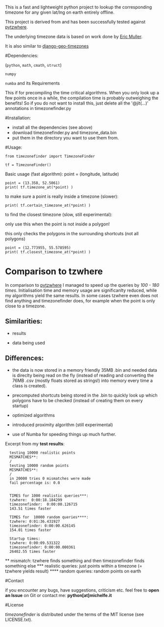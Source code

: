 This is a fast and lightweight python project to lookup the corresponding timezone for any given lat/lng on earth entirely offline.

This project is derived from and has been successfully tested against [pytzwhere](https://pypi.python.org/pypi/tzwhere/2.2).

The underlying timezone data is based on work done by [Eric Muller](http://efele.net/maps/tz/world/).

It is also similar to [django-geo-timezones](https://pypi.python.org/pypi/django-geo-timezones/0.1.2)

#Dependencies:

(`python`, `math`, `cmath`, `struct`)

`numpy` 

`numba` and its Requirements 


This if for precompiling the time critical algorithms.
When you only look up a few points once in a while, the compilation time is probably outweighing the benefits!
So if you do not want to install this, just delete all the '@jit(...)' annotations in timezonefinder.py


#Installation:

- install all the dependencies (see above)
- download timezonefinder.py and timezone_data.bin 
- put them in the directory you want to use them from.

#Usage:


	from timezonefinder import TimezoneFinder
	
	tf = TimezoneFinder()
	
Basic usage (fast algorithm):
point = (longitude, latitude)

	point = (13.358, 52.5061)
	print( tf.timezone_at(*point) )

to make sure a point is really inside a timezone (slower):

	print( tf.certain_timezone_at(*point) )

to find the closest timezone (slow, still experimental):

only use this when the point is not inside a polygon!

this only checks the polygons in the surrounding shortcuts (not all polygons)
	
	point = (12.773955, 55.578595)
	print( tf.closest_timezone_at(*point) )


# Comparison to tzwhere

In comparison to [pytzwhere](https://pypi.python.org/pypi/tzwhere/2.2) I managed to speed up the queries by *100 - 180 times*.
Initialisation time and memory usage are significanlty reduced, while my algorithms yield the same results.
In some cases tzwhere even does not find anything and timezonefinder does, for example when the point is only close to a timezone.


Similarities:
----

- results

- data being used 


Differences:
-----

- the data is now stored in a memory friendly 35MB .bin and needed data is direclty being read on the fly (instead of reading and converting the 76MB .csv (mostly floats stored as strings!) into memory every time a class is created).
  
- precomputed shortcuts being stored in the .bin to quickly look up which polygons have to be checked (instead of creating them on every startup)
  
- optimized algorithms
  
- introduced proximity algorithm (still experimental)
  
- use of Numba for speeding things up much further.

  
Excerpt from my **test results**:
  
	  testing 10000 realistic points
	  MISMATCHES**: 
	  /
	  testing 10000 random points
	  MISMATCHES**:
	  /
	  in 20000 tries 0 mismatches were made
	  fail percentage is: 0.0
	  
	  
	  TIMES for 1000 realistic queries***:
	  tzwhere:  0:00:18.184299
	  timezonefinder:  0:00:00.126715
	  143.51 times faster
	  
	  TIMES for  10000 random queries****:
	  tzwhere: 0:01:36.431927
	  timezonefinder: 0:00:00.626145
	  154.01 times faster
	  
	  Startup times:
	  tzwhere: 0:00:09.531322
	  timezonefinder: 0:00:00.000361
	  26402.55 times faster

** mismatch: tzwhere finds something and then timezonefinder finds something else
*** realistic queries: just points within a timezone (= tzwhere yields result)
**** random queries: random points on earth

#Contact

if you encounter any bugs, have suggestions, criticism etc. feel free to **open an Issue** on Git or contact me: **python[at]michelfe.it**


#License

*timezonefinder* is distributed under the terms of the MIT license (see LICENSE.txt).


